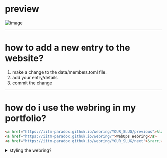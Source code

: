 # preview


![image](https://github.com/user-attachments/assets/2389310e-234d-441c-ab2e-273fce897157)


--- 
# how to add a new entry to the website? 

1. make a change to the data/members.toml file.
2. add your entry/details
3. commit the change

--- 
# how do i use the webring in my portfolio? 

```html
<a href="https://iitm-paradox.github.io/webring/YOUR_SLUG/previous">&larr;</a>
<a href="https://iitm-paradox.github.io/webring/">WebOps Webring</a>
<a href="https://iitm-paradox.github.io/webring/YOUR_SLUG/next">&rarr;</a>
```


<details>
<summary>styling the webring?</summary>

```html
<!-- WebOps Webring Badge -->
<div style="text-align: center; margin: 2rem 0; font-size: 0.95rem; color: gray;">
  <a href="https://iitm-paradox.github.io/webring/YOUR_SLUG/previous" target="_blank" style="margin: 0 0.5rem; text-decoration: none;">&larr;</a>
  <a href="https://iitm-paradox.github.io/webring/" target="_blank" style="margin: 0 0.5rem; text-decoration: none;">WebOps Webring</a>
  <a href="https://iitm-paradox.github.io/webring/YOUR_SLUG/next" target="_blank" style="margin: 0 0.5rem; text-decoration: none;">&rarr;</a>
</div>
   
